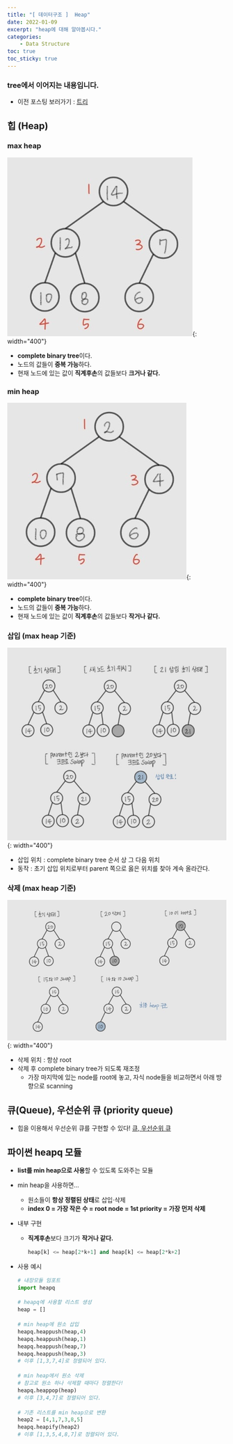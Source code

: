 ```yaml
---
title: "[ 데이터구조 ]  Heap"
date: 2022-01-09
excerpt: "heap에 대해 알아봅시다."
categories: 
    - Data Structure
toc: true
toc_sticky: true
---
```


### tree에서 이어지는 내용입니다.
- 이전 포스팅 보러가기 : [트리](/_posts/data_structure/2022-01-09-tree.md) 


## 힙 (Heap)

### max heap
![7.jpg](/assets/images/posts/data_structure/heap/7.jpg){: width="400"}

- **complete binary tree**이다.
- 노드의 값들이 **중복 가능**하다.
- 현재 노드에 있는 값이 **직계후손**의 값들보다 **크거나 같다.**

### min heap
![8.jpg](/assets/images/posts/data_structure/heap/8.jpg){: width="400"}

- **complete binary tree**이다.
- 노드의 값들이 **중복 가능**하다.
- 현재 노드에 있는 값이 **직계후손**의 값들보다 **작거나 같다.**

### 삽입 (max heap 기준)
![9.jpg](/assets/images/posts/data_structure/heap/9.jpg){: width="400"}

- 삽입 위치 : complete binary tree 순서 상 그 다음 위치
- 동작 : 초기 삽입 위치로부터 parent 쪽으로 옳은 위치를 찾아 계속 올라간다.

### 삭제 (max heap 기준)
![10.jpg](/assets/images/posts/data_structure/heap/10.jpg){: width="400"}

- 삭제 위치 : 항상 root
- 삭제 후 complete binary tree가 되도록 재조정
    - 가장 마지막에 있는 node를 root에 놓고, 자식 node들을 비교하면서 아래 방향으로 scanning



## 큐(Queue), 우선순위 큐 (priority queue)

- 힙을 이용해서 우선순위 큐를 구현할 수 있다!
[큐, 우선순위 큐](/Data_Structure/stackQueue/) 


## 파이썬 heapq 모듈

- **list를 min heap으로 사용**할 수 있도록 도와주는 모듈
- min heap을 사용하면...
    - 원소들이 **항상 정렬된 상태**로 삽입·삭제
    - **index 0 = 가장 작은 수 = root node = 1st priority = 가장 먼저 삭제**
- 내부 구현
    - **직계후손**보다 크기가 **작거나 같다.**

        ```python
        heap[k] <= heap[2*k+1] and heap[k] <= heap[2*k+2]
        ```
        
- 사용 예시
    
    ```python
    # 내장모듈 임포트
    import heapq
    
    # heapq에 사용할 리스트 생성
    heap = []
    
    # min heap에 원소 삽입
    heapq.heappush(heap,4)
    heapq.heappush(heap,1)
    heapq.heappush(heap,7)
    heapq.heappush(heap,3)
    # 이후 [1,3,7,4]로 정렬되어 있다.
    
    # min heap에서 원소 삭제
    # 참고로 원소 하나 삭제할 때마다 정렬한다!
    heapq.heappop(heap)
    # 이후 [3,4,7]로 정렬되어 있다.
    
    # 기존 리스트를 min heap으로 변환
    heap2 = [4,1,7,3,8,5]
    heapq.heapify(heap2)
    # 이후 [1,3,5,4,8,7]로 정렬되어 있다.
    ```